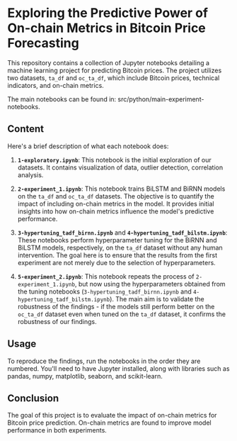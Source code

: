 # Exploring the Predictive Power of On-chain Metrics in Bitcoin Price Forecasting

This repository contains a collection of Jupyter notebooks detailing a machine learning project for predicting Bitcoin prices. The project utilizes two datasets, `ta_df` and `oc_ta_df`, which include Bitcoin prices, technical indicators, and on-chain metrics. 

The main notebooks can be found in: src/python/main-experiment-notebooks.

## Content

Here's a brief description of what each notebook does:

1. **`1-exploratory.ipynb`**: This notebook is the initial exploration of our datasets. It contains visualization of data, outlier detection, correlation analysis.

2. **`2-experiment_1.ipynb`**: This notebook trains BiLSTM and BiRNN models on the `ta_df` and `oc_ta_df` datasets. The objective is to quantify the impact of including on-chain metrics in the model. It provides initial insights into how on-chain metrics influence the model's predictive performance.

3. **`3-hypertuning_tadf_birnn.ipynb`** and **`4-hypertuning_tadf_bilstm.ipynb`**: These notebooks perform hyperparameter tuning for the BiRNN and BiLSTM models, respectively, on the `ta_df` dataset without any human intervention. The goal here is to ensure that the results from the first experiment are not merely due to the selection of hyperparameters.

5. **`5-experiment_2.ipynb`**: This notebook repeats the process of `2-experiment_1.ipynb`, but now using the hyperparameters obtained from the tuning notebooks (`3-hypertuning_tadf_birnn.ipynb` and `4-hypertuning_tadf_bilstm.ipynb`). The main aim is to validate the robustness of the findings - if the models still perform better on the `oc_ta_df` dataset even when tuned on the `ta_df` dataset, it confirms the robustness of our findings.

## Usage

To reproduce the findings, run the notebooks in the order they are numbered. You'll need to have Jupyter installed, along with libraries such as pandas, numpy, matplotlib, seaborn, and scikit-learn.

## Conclusion

The goal of this project is to evaluate the impact of on-chain metrics for Bitcoin price prediction. On-chain metrics are found to improve model performance in both experiments.